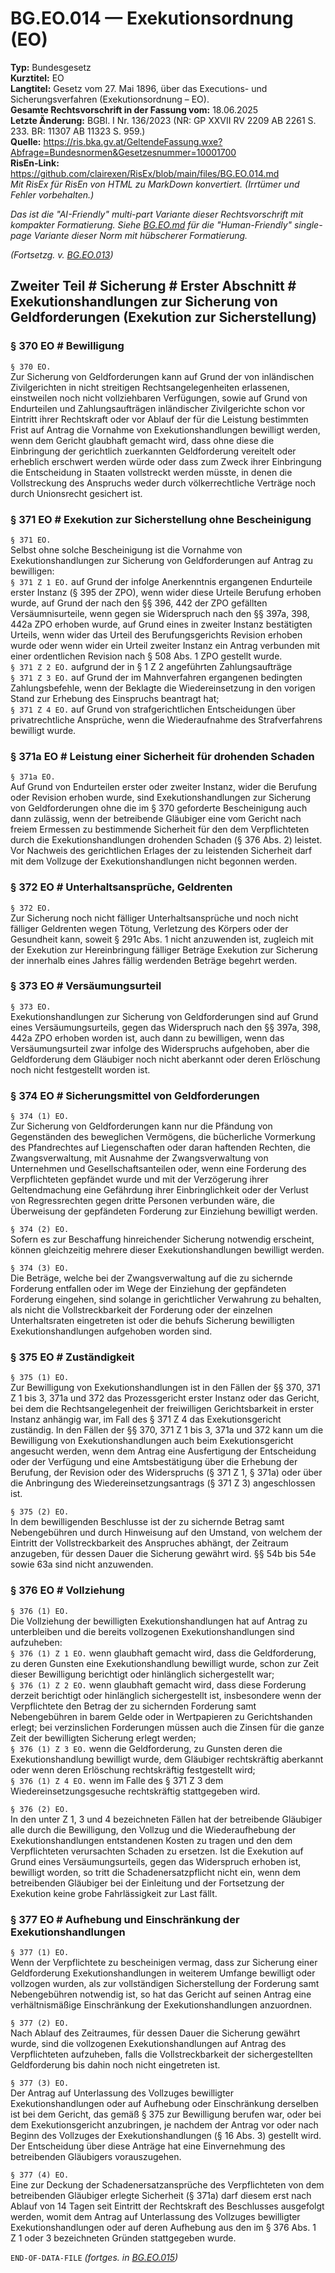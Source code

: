# BG.EO.014 — Exekutionsordnung (EO)
**Typ:** Bundesgesetz  
**Kurztitel:** EO  
**Langtitel:** Gesetz vom 27. Mai 1896, über das Executions- und Sicherungsverfahren (Exekutionsordnung – EO).  
**Gesamte Rechtsvorschrift in der Fassung vom:** 18.06.2025  
**Letzte Änderung:** BGBl. I Nr. 136/2023 (NR: GP XXVII RV 2209 AB 2261 S. 233. BR: 11307 AB 11323 S. 959.)  
**Quelle:** https://ris.bka.gv.at/GeltendeFassung.wxe?Abfrage=Bundesnormen&Gesetzesnummer=10001700  
**RisEn-Link:** https://github.com/clairexen/RisEx/blob/main/files/BG.EO.014.md  
*Mit RisEx für RisEn von HTML zu MarkDown konvertiert. (Irrtümer und Fehler vorbehalten.)*

*Das ist die "AI-Friendly" multi-part Variante dieser Rechtsvorschrift mit kompakter Formatierung. Siehe [BG.EO.md](BG.EO.md) für die "Human-Friendly" single-page Variante dieser Norm mit hübscherer Formatierung.*

*(Fortsetzg. v. [BG.EO.013](BG.EO.013.md))*

## Zweiter Teil # Sicherung # Erster Abschnitt # Exekutionshandlungen zur Sicherung von Geldforderungen (Exekution zur Sicherstellung)

### § 370 EO # Bewilligung

`§ 370 EO.`  
Zur Sicherung von Geldforderungen kann auf Grund der von inländischen Zivilgerichten in nicht streitigen Rechtsangelegenheiten erlassenen, einstweilen noch nicht vollziehbaren Verfügungen, sowie auf Grund von Endurteilen und Zahlungsaufträgen inländischer Zivilgerichte schon vor Eintritt ihrer Rechtskraft oder vor Ablauf der für die Leistung bestimmten Frist auf Antrag die Vornahme von Exekutionshandlungen bewilligt werden, wenn dem Gericht glaubhaft gemacht wird, dass ohne diese die Einbringung der gerichtlich zuerkannten Geldforderung vereitelt oder erheblich erschwert werden würde oder dass zum Zweck ihrer Einbringung die Entscheidung in Staaten vollstreckt werden müsste, in denen die Vollstreckung des Anspruchs weder durch völkerrechtliche Verträge noch durch Unionsrecht gesichert ist.

### § 371 EO # Exekution zur Sicherstellung ohne Bescheinigung

`§ 371 EO.`  
Selbst ohne solche Bescheinigung ist die Vornahme von Exekutionshandlungen zur Sicherung von Geldforderungen auf Antrag zu bewilligen:  
`§ 371 Z 1 EO.`
auf Grund der infolge Anerkenntnis ergangenen Endurteile erster Instanz (§ 395 der ZPO), wenn wider diese Urteile Berufung erhoben wurde, auf Grund der nach den §§ 396, 442 der ZPO gefällten Versäumnisurteile, wenn gegen sie Widerspruch nach den §§ 397a, 398, 442a ZPO erhoben wurde, auf Grund eines in zweiter Instanz bestätigten Urteils, wenn wider das Urteil des Berufungsgerichts Revision erhoben wurde oder wenn wider ein Urteil zweiter Instanz ein Antrag verbunden mit einer ordentlichen Revision nach § 508 Abs. 1 ZPO gestellt wurde.  
`§ 371 Z 2 EO.`
aufgrund der in § 1 Z 2 angeführten Zahlungsaufträge  
`§ 371 Z 3 EO.`
auf Grund der im Mahnverfahren ergangenen bedingten Zahlungsbefehle, wenn der Beklagte die Wiedereinsetzung in den vorigen Stand zur Erhebung des Einspruchs beantragt hat;  
`§ 371 Z 4 EO.`
auf Grund von strafgerichtlichen Entscheidungen über privatrechtliche Ansprüche, wenn die Wiederaufnahme des Strafverfahrens bewilligt wurde.

### § 371a EO # Leistung einer Sicherheit für drohenden Schaden

`§ 371a EO.`  
Auf Grund von Endurteilen erster oder zweiter Instanz, wider die Berufung oder Revision erhoben wurde, sind Exekutionshandlungen zur Sicherung von Geldforderungen ohne die im § 370 geforderte Bescheinigung auch dann zulässig, wenn der betreibende Gläubiger eine vom Gericht nach freiem Ermessen zu bestimmende Sicherheit für den dem Verpflichteten durch die Exekutionshandlungen drohenden Schaden (§ 376 Abs. 2) leistet. Vor Nachweis des gerichtlichen Erlages der zu leistenden Sicherheit darf mit dem Vollzuge der Exekutionshandlungen nicht begonnen werden.

### § 372 EO # Unterhaltsansprüche, Geldrenten

`§ 372 EO.`  
Zur Sicherung noch nicht fälliger Unterhaltsansprüche und noch nicht fälliger Geldrenten wegen Tötung, Verletzung des Körpers oder der Gesundheit kann, soweit § 291c Abs. 1 nicht anzuwenden ist, zugleich mit der Exekution zur Hereinbringung fälliger Beträge Exekution zur Sicherung der innerhalb eines Jahres fällig werdenden Beträge begehrt werden.

### § 373 EO # Versäumungsurteil

`§ 373 EO.`  
Exekutionshandlungen zur Sicherung von Geldforderungen sind auf Grund eines Versäumungsurteils, gegen das Widerspruch nach den §§ 397a, 398, 442a ZPO erhoben worden ist, auch dann zu bewilligen, wenn das Versäumungsurteil zwar infolge des Widerspruchs aufgehoben, aber die Geldforderung dem Gläubiger noch nicht aberkannt oder deren Erlöschung noch nicht festgestellt worden ist.

### § 374 EO # Sicherungsmittel von Geldforderungen

`§ 374 (1) EO.`  
Zur Sicherung von Geldforderungen kann nur die Pfändung von Gegenständen des beweglichen Vermögens, die bücherliche Vormerkung des Pfandrechtes auf Liegenschaften oder daran haftenden Rechten, die Zwangsverwaltung, mit Ausnahme der Zwangsverwaltung von Unternehmen und Gesellschaftsanteilen oder, wenn eine Forderung des Verpflichteten gepfändet wurde und mit der Verzögerung ihrer Geltendmachung eine Gefährdung ihrer Einbringlichkeit oder der Verlust von Regressrechten gegen dritte Personen verbunden wäre, die Überweisung der gepfändeten Forderung zur Einziehung bewilligt werden.

`§ 374 (2) EO.`  
Sofern es zur Beschaffung hinreichender Sicherung notwendig erscheint, können gleichzeitig mehrere dieser Exekutionshandlungen bewilligt werden.

`§ 374 (3) EO.`  
Die Beträge, welche bei der Zwangsverwaltung auf die zu sichernde Forderung entfallen oder im Wege der Einziehung der gepfändeten Forderung eingehen, sind solange in gerichtlicher Verwahrung zu behalten, als nicht die Vollstreckbarkeit der Forderung oder der einzelnen Unterhaltsraten eingetreten ist oder die behufs Sicherung bewilligten Exekutionshandlungen aufgehoben worden sind.

### § 375 EO # Zuständigkeit

`§ 375 (1) EO.`  
Zur Bewilligung von Exekutionshandlungen ist in den Fällen der §§ 370, 371 Z 1 bis 3, 371a und 372 das Prozessgericht erster Instanz oder das Gericht, bei dem die Rechtsangelegenheit der freiwilligen Gerichtsbarkeit in erster Instanz anhängig war, im Fall des § 371 Z 4 das Exekutionsgericht zuständig. In den Fällen der §§ 370, 371 Z 1 bis 3, 371a und 372 kann um die Bewilligung von Exekutionshandlungen auch beim Exekutionsgericht angesucht werden, wenn dem Antrag eine Ausfertigung der Entscheidung oder der Verfügung und eine Amtsbestätigung über die Erhebung der Berufung, der Revision oder des Widerspruchs (§ 371 Z 1, § 371a) oder über die Anbringung des Wiedereinsetzungsantrags (§ 371 Z 3) angeschlossen ist.

`§ 375 (2) EO.`  
In dem bewilligenden Beschlusse ist der zu sichernde Betrag samt Nebengebühren und durch Hinweisung auf den Umstand, von welchem der Eintritt der Vollstreckbarkeit des Anspruches abhängt, der Zeitraum anzugeben, für dessen Dauer die Sicherung gewährt wird. §§ 54b bis 54e sowie 63a sind nicht anzuwenden.

### § 376 EO # Vollziehung

`§ 376 (1) EO.`  
Die Vollziehung der bewilligten Exekutionshandlungen hat auf Antrag zu unterbleiben und die bereits vollzogenen Exekutionshandlungen sind aufzuheben:  
`§ 376 (1) Z 1 EO.`
wenn glaubhaft gemacht wird, dass die Geldforderung, zu deren Gunsten eine Exekutionshandlung bewilligt wurde, schon zur Zeit dieser Bewilligung berichtigt oder hinlänglich sichergestellt war;  
`§ 376 (1) Z 2 EO.`
wenn glaubhaft gemacht wird, dass diese Forderung derzeit berichtigt oder hinlänglich sichergestellt ist, insbesondere wenn der Verpflichtete den Betrag der zu sichernden Forderung samt Nebengebühren in barem Gelde oder in Wertpapieren zu Gerichtshanden erlegt; bei verzinslichen Forderungen müssen auch die Zinsen für die ganze Zeit der bewilligten Sicherung erlegt werden;  
`§ 376 (1) Z 3 EO.`
wenn die Geldforderung, zu Gunsten deren die Exekutionshandlung bewilligt wurde, dem Gläubiger rechtskräftig aberkannt oder wenn deren Erlöschung rechtskräftig festgestellt wird;  
`§ 376 (1) Z 4 EO.`
wenn im Falle des § 371 Z 3 dem Wiedereinsetzungsgesuche rechtskräftig stattgegeben wird.

`§ 376 (2) EO.`  
In den unter Z 1, 3 und 4 bezeichneten Fällen hat der betreibende Gläubiger alle durch die Bewilligung, den Vollzug und die Wiederaufhebung der Exekutionshandlungen entstandenen Kosten zu tragen und den dem Verpflichteten verursachten Schaden zu ersetzen. Ist die Exekution auf Grund eines Versäumungsurteils, gegen das Widerspruch erhoben ist, bewilligt worden, so tritt die Schadenersatzpflicht nicht ein, wenn dem betreibenden Gläubiger bei der Einleitung und der Fortsetzung der Exekution keine grobe Fahrlässigkeit zur Last fällt.

### § 377 EO # Aufhebung und Einschränkung der Exekutionshandlungen

`§ 377 (1) EO.`  
Wenn der Verpflichtete zu bescheinigen vermag, dass zur Sicherung einer Geldforderung Exekutionshandlungen in weiterem Umfange bewilligt oder vollzogen wurden, als zur vollständigen Sicherstellung der Forderung samt Nebengebühren notwendig ist, so hat das Gericht auf seinen Antrag eine verhältnismäßige Einschränkung der Exekutionshandlungen anzuordnen.

`§ 377 (2) EO.`  
Nach Ablauf des Zeitraumes, für dessen Dauer die Sicherung gewährt wurde, sind die vollzogenen Exekutionshandlungen auf Antrag des Verpflichteten aufzuheben, falls die Vollstreckbarkeit der sichergestellten Geldforderung bis dahin noch nicht eingetreten ist.

`§ 377 (3) EO.`  
Der Antrag auf Unterlassung des Vollzuges bewilligter Exekutionshandlungen oder auf Aufhebung oder Einschränkung derselben ist bei dem Gericht, das gemäß § 375 zur Bewilligung berufen war, oder bei dem Exekutionsgericht anzubringen, je nachdem der Antrag vor oder nach Beginn des Vollzuges der Exekutionshandlungen (§ 16 Abs. 3) gestellt wird. Der Entscheidung über diese Anträge hat eine Einvernehmung des betreibenden Gläubigers vorauszugehen.

`§ 377 (4) EO.`  
Eine zur Deckung der Schadenersatzansprüche des Verpflichteten von dem betreibenden Gläubiger erlegte Sicherheit (§ 371a) darf diesem erst nach Ablauf von 14 Tagen seit Eintritt der Rechtskraft des Beschlusses ausgefolgt werden, womit dem Antrag auf Unterlassung des Vollzuges bewilligter Exekutionshandlungen oder auf deren Aufhebung aus den im § 376 Abs. 1 Z 1 oder 3 bezeichneten Gründen stattgegeben wurde.

`END-OF-DATA-FILE` *(fortges. in [BG.EO.015](BG.EO.015.md))*
